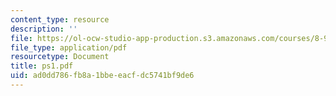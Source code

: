 ```yaml
---
content_type: resource
description: ''
file: https://ol-ocw-studio-app-production.s3.amazonaws.com/courses/8-942-cosmology-fall-2001/ad0dd786fb8a1bbeeacfdc5741bf9de6_ps1.pdf
file_type: application/pdf
resourcetype: Document
title: ps1.pdf
uid: ad0dd786-fb8a-1bbe-eacf-dc5741bf9de6
---
```

